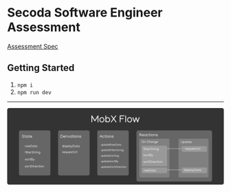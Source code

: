 # Secoda Software Engineer Assessment

[Assessment Spec](https://docs.google.com/document/d/1XhWKSqFxAglwV9oA0nm8sQClOFhRLOBmIiwdWZKbHsw/edit#heading=h.b6fc4quskdrh)

## Getting Started
1. `npm i`
2. `npm run dev`

----

![MobX Diagram](./docs/TableMobXFlow.png "MobX Diagram")